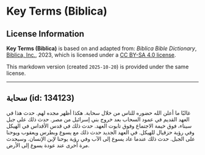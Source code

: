 # Key Terms (Biblica)

## License Information

**Key Terms (Biblica)** is based on and adapted from: _Biblica Bible Dictionary_, [Biblica, Inc.](https://www.biblica.com/), 2023, which is licensed under a [CC BY-SA 4.0 license](https://creativecommons.org/licenses/by-sa/4.0/legalcode.en).

This markdown version (created `2025-10-20`) is provided under the same license.



--------------------------------

## سحابة (id: 134123)

غالبًا ما أعلن الله حضوره للناس من خلال سحابة. هكذا أظهر مجده لهم. حدث هذا في العهد القديم في عمود السحاب بعد خروج بني إسرائيل من مصر. حدث ذلك على جبل سيناء، فوق خيمة الاجتماع وفوق تابوت العهد. حدث ذلك في قدس الأقداس في الهيكل وفي رؤية حزقيال للهيكل. في العهد الجديد حدث ذلك مع يسوع وبطرس ويعقوب ويوحنا على الجبل. حدث ذلك عندما عاد يسوع إلى الآب وفي رؤية يوحنا لإبن الإنسان. وسيحدث مرة أخرى عند عودة يسوع إلى الأرض.


